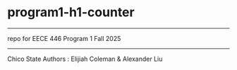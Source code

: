 # program1-h1-counter
<!--blank line -->
---
<!-- blank line -->
repo for EECE 446 Program 1 Fall 2025
<!--blank line -->
---
<!-- blank line -->

Chico State Authors : Elijiah Coleman & Alexander Liu
